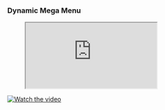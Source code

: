 ###  Dynamic Mega Menu

<figure class="video_container">
  <iframe src="https://i.ytimg.com/vi_webp/9tcrpQMkalY/sddefault.webp" > </iframe>
</figure>

[![Watch the video](https://i.ytimg.com/vi_webp/9tcrpQMkalY/sddefault.webp)](https://i.ytimg.com/vi_webp/9tcrpQMkalY/sddefault.webp)

